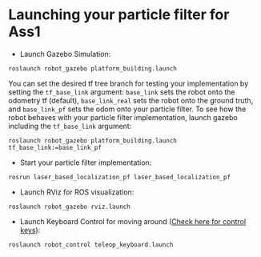 # Launching your particle filter for Ass1

- Launch Gazebo Simulation:

`roslaunch robot_gazebo platform_building.launch`

You can set the desired tf tree branch for testing your implementation by setting the `tf_base_link` argument: `base_link` sets the robot onto the odometry tf (default), `base_link_real` sets the robot onto the ground truth, and `base_link_pf` sets the odom onto your particle filter. To see how the robot behaves with your particle filter implementation, launch gazebo including the `tf_base_link` argument:
  
`roslaunch robot_gazebo platform_building.launch tf_base_link:=base_link_pf`

- Start your particle filter implementation:

`rosrun laser_based_localization_pf laser_based_localization_pf`

- Launch RViz for ROS visualization:

`roslaunch robot_gazebo rviz.launch`

- Launch Keyboard Control for moving around ([Check here for control keys](http://wiki.ros.org/teleop_twist_keyboard)):

`roslaunch robot_control teleop_keyboard.launch`

